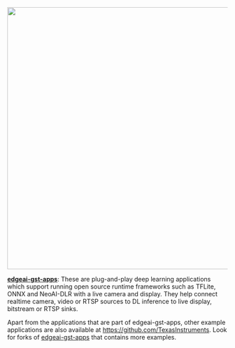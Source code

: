 <img src="https://software-dl.ti.com/jacinto7/esd/processor-sdk-linux-edgeai/TDA4VM/08_06_00/exports/docs/_images/open-src-components.png" width=600>


**[edgeai-gst-apps](https://github.com/TexasInstruments/edgeai-gst-apps)**: These are plug-and-play deep learning applications which support running open source runtime frameworks such as TFLite, ONNX and NeoAI-DLR with a live camera and display. They help connect realtime camera, video or RTSP sources to DL inference to live display, bitstream or RTSP sinks.

Apart from the applications that are part of edgeai-gst-apps, other example applications are also available at https://github.com/TexasInstruments. Look for forks of [edgeai-gst-apps](https://github.com/TexasInstruments/edgeai-gst-apps) that contains more examples.
